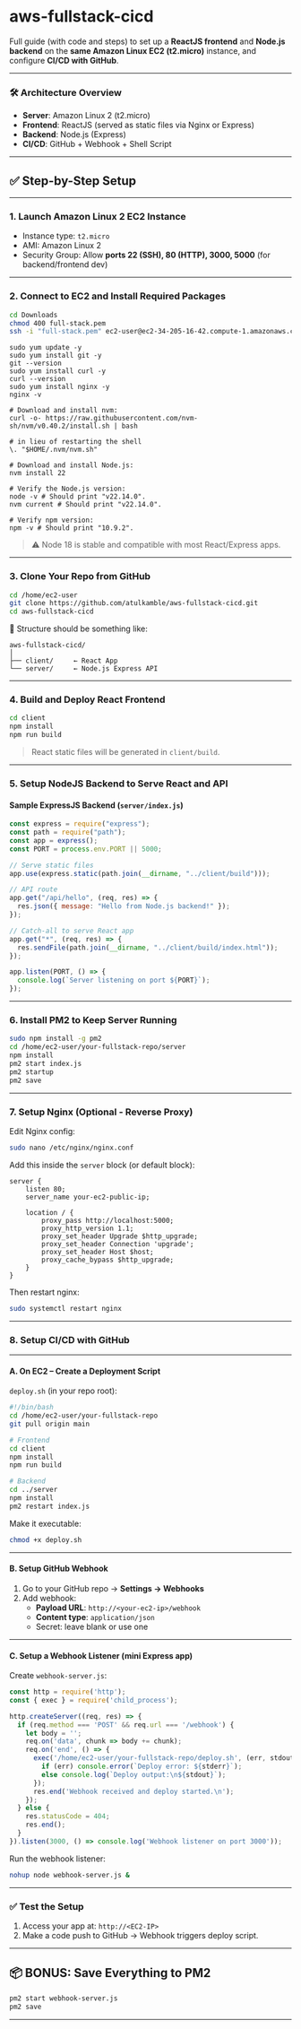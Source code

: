 # aws-fullstack-cicd
Full guide (with code and steps) to set up a **ReactJS frontend** and **Node.js backend** on the **same Amazon Linux EC2 (t2.micro)** instance, and configure **CI/CD with GitHub**.

---

### 🛠️ Architecture Overview

- **Server**: Amazon Linux 2 (t2.micro)
- **Frontend**: ReactJS (served as static files via Nginx or Express)
- **Backend**: Node.js (Express)
- **CI/CD**: GitHub + Webhook + Shell Script

---

## ✅ Step-by-Step Setup

---

### **1. Launch Amazon Linux 2 EC2 Instance**

- Instance type: `t2.micro`
- AMI: Amazon Linux 2
- Security Group: Allow **ports 22 (SSH), 80 (HTTP), 3000, 5000** (for backend/frontend dev)

---

### **2. Connect to EC2 and Install Required Packages**

```bash
cd Downloads
chmod 400 full-stack.pem
ssh -i "full-stack.pem" ec2-user@ec2-34-205-16-42.compute-1.amazonaws.com
```
```
sudo yum update -y
sudo yum install git -y
git --version
sudo yum install curl -y
curl --version
sudo yum install nginx -y 
nginx -v
```
```
# Download and install nvm:
curl -o- https://raw.githubusercontent.com/nvm-sh/nvm/v0.40.2/install.sh | bash

# in lieu of restarting the shell
\. "$HOME/.nvm/nvm.sh"

# Download and install Node.js:
nvm install 22

# Verify the Node.js version:
node -v # Should print "v22.14.0".
nvm current # Should print "v22.14.0".

# Verify npm version:
npm -v # Should print "10.9.2".

```

> ⚠️ Node 18 is stable and compatible with most React/Express apps.

---

### **3. Clone Your Repo from GitHub**

```bash
cd /home/ec2-user
git clone https://github.com/atulkamble/aws-fullstack-cicd.git
cd aws-fullstack-cicd
```

📁 Structure should be something like:
```
aws-fullstack-cicd/
│
├── client/     ← React App
└── server/     ← Node.js Express API
```

---

### **4. Build and Deploy React Frontend**

```bash
cd client
npm install
npm run build
```

> React static files will be generated in `client/build`.

---

### **5. Setup NodeJS Backend to Serve React and API**

#### **Sample ExpressJS Backend (`server/index.js`)**

```js
const express = require("express");
const path = require("path");
const app = express();
const PORT = process.env.PORT || 5000;

// Serve static files
app.use(express.static(path.join(__dirname, "../client/build")));

// API route
app.get("/api/hello", (req, res) => {
  res.json({ message: "Hello from Node.js backend!" });
});

// Catch-all to serve React app
app.get("*", (req, res) => {
  res.sendFile(path.join(__dirname, "../client/build/index.html"));
});

app.listen(PORT, () => {
  console.log(`Server listening on port ${PORT}`);
});
```

---

### **6. Install PM2 to Keep Server Running**

```bash
sudo npm install -g pm2
cd /home/ec2-user/your-fullstack-repo/server
npm install
pm2 start index.js
pm2 startup
pm2 save
```

---

### **7. Setup Nginx (Optional - Reverse Proxy)**

Edit Nginx config:

```bash
sudo nano /etc/nginx/nginx.conf
```

Add this inside the `server` block (or default block):

```nginx
server {
    listen 80;
    server_name your-ec2-public-ip;

    location / {
        proxy_pass http://localhost:5000;
        proxy_http_version 1.1;
        proxy_set_header Upgrade $http_upgrade;
        proxy_set_header Connection 'upgrade';
        proxy_set_header Host $host;
        proxy_cache_bypass $http_upgrade;
    }
}
```

Then restart nginx:

```bash
sudo systemctl restart nginx
```

---

### **8. Setup CI/CD with GitHub**

---

#### **A. On EC2 – Create a Deployment Script**

`deploy.sh` (in your repo root):

```bash
#!/bin/bash
cd /home/ec2-user/your-fullstack-repo
git pull origin main

# Frontend
cd client
npm install
npm run build

# Backend
cd ../server
npm install
pm2 restart index.js
```

Make it executable:
```bash
chmod +x deploy.sh
```

---

#### **B. Setup GitHub Webhook**

1. Go to your GitHub repo → **Settings → Webhooks**
2. Add webhook:
   - **Payload URL**: `http://<your-ec2-ip>/webhook`
   - **Content type**: `application/json`
   - Secret: leave blank or use one

---

#### **C. Setup a Webhook Listener (mini Express app)**

Create `webhook-server.js`:

```js
const http = require('http');
const { exec } = require('child_process');

http.createServer((req, res) => {
  if (req.method === 'POST' && req.url === '/webhook') {
    let body = '';
    req.on('data', chunk => body += chunk);
    req.on('end', () => {
      exec('/home/ec2-user/your-fullstack-repo/deploy.sh', (err, stdout, stderr) => {
        if (err) console.error(`Deploy error: ${stderr}`);
        else console.log(`Deploy output:\n${stdout}`);
      });
      res.end('Webhook received and deploy started.\n');
    });
  } else {
    res.statusCode = 404;
    res.end();
  }
}).listen(3000, () => console.log('Webhook listener on port 3000'));
```

Run the webhook listener:
```bash
nohup node webhook-server.js &
```

---

### ✅ Test the Setup

1. Access your app at: `http://<EC2-IP>`
2. Make a code push to GitHub → Webhook triggers deploy script.

---

## 📦 BONUS: Save Everything to PM2

```bash
pm2 start webhook-server.js
pm2 save
```

---


